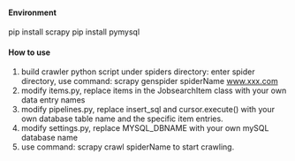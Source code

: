 #### Environment
pip install scrapy
pip install pymysql

#### How to use
1. build crawler python script under spiders directory: enter spider directory, use command:
scrapy genspider spiderName www.xxx.com
2. modify items.py, replace items in the JobsearchItem class with your own data entry names
3. modify pipelines.py, replace insert_sql and cursor.execute() with your own database table name and the specific item entries.
4. modify settings.py, replace MYSQL_DBNAME with your own mySQL database name
5. use command: scrapy crawl spiderName to start crawling. 